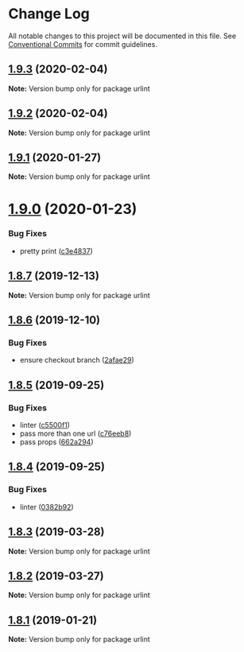 # Change Log

All notable changes to this project will be documented in this file.
See [Conventional Commits](https://conventionalcommits.org) for commit guidelines.

## [1.9.3](https://github.com/urlint/urlint/compare/v1.9.2...v1.9.3) (2020-02-04)

**Note:** Version bump only for package urlint





## [1.9.2](https://github.com/urlint/urlint/compare/v1.9.1...v1.9.2) (2020-02-04)

**Note:** Version bump only for package urlint





## [1.9.1](https://github.com/urlint/urlint/compare/v1.9.0...v1.9.1) (2020-01-27)

**Note:** Version bump only for package urlint





# [1.9.0](https://github.com/urlint/urlint/compare/v1.8.7...v1.9.0) (2020-01-23)


### Bug Fixes

* pretty print ([c3e4837](https://github.com/urlint/urlint/commit/c3e4837eddfda62d8d9bb112cd39bd3e4a4d860b))





## [1.8.7](https://github.com/urlint/urlint/compare/v1.8.6...v1.8.7) (2019-12-13)

**Note:** Version bump only for package urlint





## [1.8.6](https://github.com/urlint/urlint/compare/v1.8.5...v1.8.6) (2019-12-10)


### Bug Fixes

* ensure checkout branch ([2afae29](https://github.com/urlint/urlint/commit/2afae2951b24cc3dd91927a48872639a675d2fee))





## [1.8.5](https://github.com/urlint/urlint/compare/v1.8.4...v1.8.5) (2019-09-25)


### Bug Fixes

* linter ([c5500f1](https://github.com/urlint/urlint/commit/c5500f1))
* pass more than one url ([c76eeb8](https://github.com/urlint/urlint/commit/c76eeb8))
* pass props ([662a294](https://github.com/urlint/urlint/commit/662a294))





## [1.8.4](https://github.com/urlint/urlint/compare/v1.8.3...v1.8.4) (2019-09-25)


### Bug Fixes

* linter ([0382b92](https://github.com/urlint/urlint/commit/0382b92))





## [1.8.3](https://github.com/urlint/urlint/compare/v1.8.2...v1.8.3) (2019-03-28)

**Note:** Version bump only for package urlint





## [1.8.2](https://github.com/urlint/urlint/compare/v1.8.1...v1.8.2) (2019-03-27)

**Note:** Version bump only for package urlint





## [1.8.1](https://github.com/urlint/urlint/compare/1.5.3...1.8.1) (2019-01-21)

**Note:** Version bump only for package urlint
